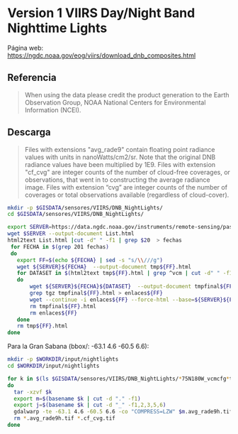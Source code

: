 # Version 1 VIIRS Day/Night Band Nighttime Lights

Página web: https://ngdc.noaa.gov/eog/viirs/download_dnb_composites.html


## Referencia
> When using the data please credit the product generation to the Earth Observation Group, NOAA National Centers for Environmental Information (NCEI).

## Descarga

> Files with extensions "avg_rade9" contain floating point radiance values with units in nanoWatts/cm2/sr. Note that the original DNB radiance values have been multiplied by 1E9. Files with extension "cf_cvg" are integer counts of the number of cloud-free coverages, or observations, that went in to constructing the average radiance image. Files with extension “cvg” are integer counts of the number of coverages or total observations available (regardless of cloud-cover).


```sh
mkdir -p $GISDATA/sensores/VIIRS/DNB_NightLights/
cd $GISDATA/sensores/VIIRS/DNB_NightLights/

export SERVER=https://data.ngdc.noaa.gov/instruments/remote-sensing/passive/spectrometers-radiometers/imaging/viirs/dnb_composites/v10/
wget $SERVER --output-document List.html
html2text List.html |cut -d" " -f1 | grep $20  > fechas
 for FECHA in $(grep 201 fechas)
 do
   export FF=$(echo ${FECHA} | sed -s "s/\\///g")
   wget ${SERVER}${FECHA}  --output-document tmp${FF}.html
   for DATASET in $(html2text tmp${FF}.html | grep ^vcm | cut -d" " -f1)
   do
       wget ${SERVER}${FECHA}${DATASET}  --output-document tmpfinal${FF}.html
       grep tgz tmpfinal${FF}.html > enlaces${FF}
       wget --continue -i enlaces${FF} --force-html --base=${SERVER}${FECHA}${DATASET}
       rm tmpfinal${FF}.html
       rm enlaces${FF}
   done
   rm tmp${FF}.html
done

```


Para la Gran Sabana (bbox/: -63.1 4.6 -60.5 6.6):

```sh
mkdir -p $WORKDIR/input/nightlights
cd $WORKDIR/input/nightlights

for k in $(ls $GISDATA/sensores/VIIRS/DNB_NightLights/*75N180W_vcmcfg*tgz)
do
  tar -xzvf $k
  export m=$(basename $k | cut -d "." -f1)
  export j=$(basename $k | cut -d "_" -f1,2,3,5,6)
  gdalwarp -te -63.1 4.6 -60.5 6.6 -co "COMPRESS=LZW" $m.avg_rade9h.tif $j.tif
  rm *.avg_rade9h.tif *.cf_cvg.tif
done


```
